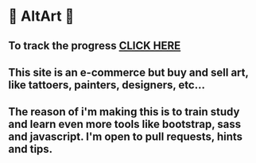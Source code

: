 # :blossom: AltArt  :blossom:

## To track the progress [CLICK HERE](https://sh0uryu.github.io/altart/)

## This site is an e-commerce but buy and sell art, like tattoers, painters, designers, etc...
## The reason of i'm making this is to train study and learn even more tools like bootstrap, sass and javascript. I'm open to pull requests, hints and tips.
